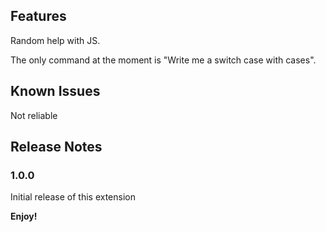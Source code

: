 ## Features

Random help with JS.

The only command at the moment is "Write me a switch case with <number> cases".

## Known Issues

Not reliable

## Release Notes

### 1.0.0

Initial release of this extension

**Enjoy!**
